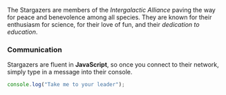 

The Stargazers are members of the _Intergalactic Alliance_ paving the way for peace and benevolence among all species. They are known for their enthusiasm for science, for their love of fun, and their _dedication to education_.

### Communication

Stargazers are fluent in **JavaScript**, so once you connect to their network, simply type in a message into their console.

```js
console.log("Take me to your leader");
```

